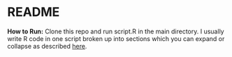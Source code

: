# README

**How to Run:** Clone this repo and run script.R in the main directory. I usually write R code in one script broken up into sections which you can expand or collapse as described [here](https://support.rstudio.com/hc/en-us/articles/200484568-Code-Folding-and-Sections).